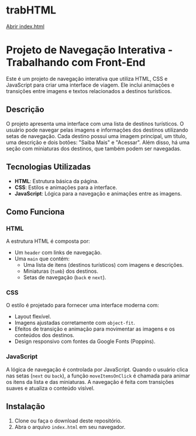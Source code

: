 # trabHTML 

[Abrir index.html](./index.html)


# Projeto de Navegação Interativa - Trabalhando com Front-End

Este é um projeto de navegação interativa que utiliza HTML, CSS e JavaScript para criar uma interface de viagem. Ele inclui animações e transições entre imagens e textos relacionados a destinos turísticos.

## Descrição

O projeto apresenta uma interface com uma lista de destinos turísticos. O usuário pode navegar pelas imagens e informações dos destinos utilizando setas de navegação. Cada destino possui uma imagem principal, um título, uma descrição e dois botões: "Saiba Mais" e "Acessar". Além disso, há uma seção com miniaturas dos destinos, que também podem ser navegadas.

## Tecnologias Utilizadas

- **HTML**: Estrutura básica da página.
- **CSS**: Estilos e animações para a interface.
- **JavaScript**: Lógica para a navegação e animações entre as imagens.

## Como Funciona

### HTML

A estrutura HTML é composta por:

- Um `header` com links de navegação.
- Uma `main` que contém:
  - Uma lista de itens (destinos turísticos) com imagens e descrições.
  - Miniaturas (`tumb`) dos destinos.
  - Setas de navegação (`back` e `next`).

### CSS

O estilo é projetado para fornecer uma interface moderna com:

- Layout flexível.
- Imagens ajustadas corretamente com `object-fit`.
- Efeitos de transição e animação para movimentar as imagens e os conteúdos dos destinos.
- Design responsivo com fontes da Google Fonts (Poppins).

### JavaScript

A lógica de navegação é controlada por JavaScript. Quando o usuário clica nas setas (`next` ou `back`), a função `moveItemsOnClick` é chamada para animar os itens da lista e das miniaturas. A navegação é feita com transições suaves e atualiza o conteúdo visível.

## Instalação

1. Clone ou faça o download deste repositório.
2. Abra o arquivo `index.html` em seu navegador.


